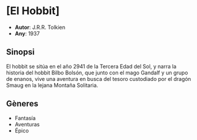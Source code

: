# [El Hobbit]
- __Autor__: J.R.R. Tolkien
- __Any__: 1937

## Sinopsi
El hobbit se sitúa en el año 2941 de la Tercera Edad del Sol,​ y narra la historia del hobbit Bilbo Bolsón, que junto con el mago Gandalf y un grupo de enanos, vive una aventura en busca del tesoro custodiado por el dragón Smaug en la lejana Montaña Solitaria.

## Gèneres
- Fantasía
- Aventuras
- Épico